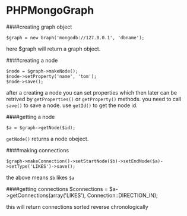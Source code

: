 PHPMongoGraph
=========

####creating graph object

    $graph = new Graph('mongodb://127.0.0.1', 'dbname');

here $graph will return a graph object.

####creating a node

    $node = $graph->makeNode();
    $node->setProperty('name', 'tom');
    $node->save();

after a creating a node you can set properties which then later can be retrived by ``getProperties()`` or ``getProperty()`` methods. you need to call ``save()`` to save a node. use ``getId()`` to get the node id.

####getting a node 

    $a = $graph->getNode($id);
    
``getNode()`` returns a node obeject.

####making connections

    $graph->makeConnection()->setStartNode($b)->setEndNode($a)->setType('LIKES')->save();
    
the above means ``$b`` likes ``$a``

####getting connections
    $connections = $a->getConnections(array('LIKES'), Connection::DIRECTION_IN);
    
this will return connections sorted reverse chronologically
